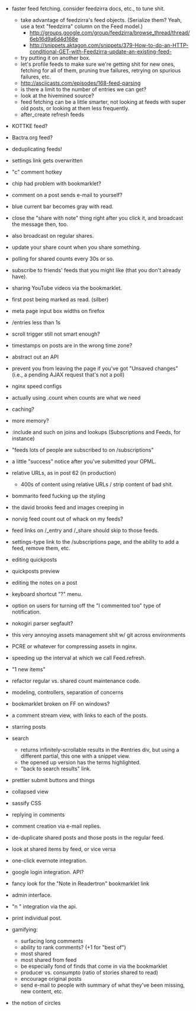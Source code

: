 - faster feed fetching. consider feedzirra docs, etc., to tune shit.
	- take advantage of feedzirra's feed objects. (Serialize them? Yeah, use a text "feedzirra" column on the Feed model.)
		- http://groups.google.com/group/feedzirra/browse_thread/thread/6eb16d9a6d4d168e
		- http://snippets.aktagon.com/snippets/379-How-to-do-an-HTTP-conditional-GET-with-Feedzirra-update-an-existing-feed-
	- try putting it on another box.
	- let's profile feeds to make sure we're getting shit for new ones, fetching for all of them, pruning true failures, retrying on spurious failures, etc.
	- http://asciicasts.com/episodes/168-feed-parsing
	- is there a limit to the number of entries we can get?
	- look at the hivemined source?
	- feed fetching can be a little smarter, not looking at feeds with super old posts, or looking at them less frequently.
	- after_create refresh feeds

- KOTTKE feed?
- Bactra.org feed?
- deduplicating feeds!

- settings link gets overwritten
- "c" comment hotkey
- chip had problem with bookmarklet?
- comment on a post sends e-mail to yourself?
- blue current bar becomes gray with read.
- close the "share with note" thing right after you click it, and broadcast the message then, too.
- also broadcast on regular shares.
- update your share count when you share something.
- polling for shared counts every 30s or so.
- subscribe to friends' feeds that you might like (that you don't already have).

- sharing YouTube videos via the bookmarklet.
- first post being marked as read. (silber)
- meta page input box widths on firefox
- /entries less than 1s
- scroll trigger still not smart enough?
- timestamps on posts are in the wrong time zone?

- abstract out an API

- prevent you from leaving the page if you've got "Unsaved changes" (i.e., a pending AJAX request that's not a poll)

- nginx speed configs
- actually using .count when counts are what we need
- caching?
- more memory?
- :include and such on joins and lookups (Subscriptions and Feeds, for instance)
- "feeds lots of people are subscribed to on /subscriptions"
- a little "success" notice after you've submitted your OPML.
- relative URLs, as in post 62 (in production)
	- 400s of content using relative URLs / strip content of bad shit.
- bommarito feed fucking up the styling
- the david brooks feed and images creeping in
- norvig feed count out of whack on my feeds?
- feed links on /\_entry and /\_share should skip to those feeds.
- settings-type link to the /subscriptions page, and the ability to add a feed, remove them, etc.
- editing quickposts
- quickposts preview
- editing the notes on a post
- keyboard shortcut "?" menu.

- option on users for turning off the "I commented too" type of notification.
- nokogiri parser segfault?
- this very annoying assets management shit w/ git across environments
- PCRE or whatever for compressing assets in nginx.
- speeding up the interval at which we call Feed.refresh.
- "1 new items"
- refactor regular vs. shared count maintenance code.
- modeling, controllers, separation of concerns
- bookmarklet broken on FF on windows?
- a comment stream view, with links to each of the posts.
- starring posts
- search
	- returns infinitely-scrollable results in the #entries div, but using a different partial, this one with a snippet view.
	- the opened up version has the terms highlighted.
	- "back to search results" link.
- prettier submit buttons and things
- collapsed view
- sassify CSS
- replying in comments
- comment creation via e-mail replies.
- de-duplicate shared posts and those posts in the regular feed.
- look at shared items by feed, or vice versa
- one-click evernote integration.
- google login integration. API?
- fancy look for the "Note in Readertron" bookmarklet link
- admin interface.
- "n <note>" integration via the api.
- print individual post.
- gamifying:
	- surfacing long comments
	- ability to rank comments? (+1 for "best of")
	- most shared
	- most shared from feed
	- be especially fond of finds that come in via the bookmarklet
	- producer vs. consumpto (ratio of stories shared to read)
	- encourage original posts
	- send e-mail to people with summary of what they've been missing, new content, etc.
- the notion of circles